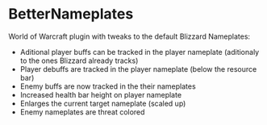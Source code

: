# BetterNameplates
World of Warcraft plugin with tweaks to the default Blizzard Nameplates:
- Aditional player buffs can be tracked in the player nameplate (aditionaly to the ones Blizzard already tracks)
- Player debuffs are tracked in the player nameplate (below the resource bar)
- Enemy buffs are now tracked in the their nameplates
- Increased health bar height on player nameplate
- Enlarges the current target nameplate (scaled up)
- Enemy nameplates are threat colored